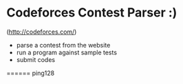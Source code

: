 Codeforces Contest Parser :)
======

(http://codeforces.com/)

- parse a contest from the website
- run a program against sample tests
- submit codes

======
ping128
